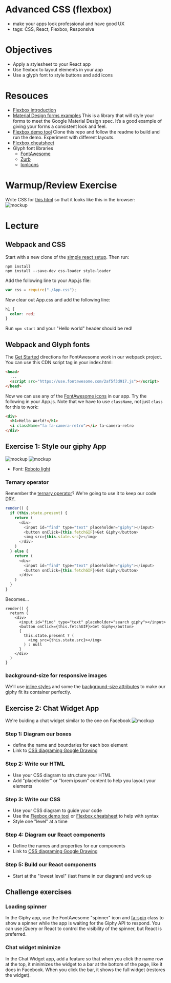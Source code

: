 # Advanced CSS (flexbox)
- make your apps look professional and have good UX
- tags: CSS, React, Flexbox, Responsive

# Objectives
- Apply a stylesheet to your React app
- Use flexbox to layout elements in your app
- Use a glyph font to style buttons and add icons

# Resouces
- [Flexbox introduction](https://css-tricks.com/snippets/css/a-guide-to-flexbox/)
- [Material Design forms examples](https://www.muicss.com/docs/v1/css-js/forms)
  This is a library that will style your forms to meet the Google Material Design spec. It’s a good example of giving your forms a consistent look and feel.
- [Flexbox demo tool](https://github.com/pzhine/flexboxdemo)
  Clone this repo and follow the readme to build and run the demo. Experiment with different layouts.
- [Flexbox cheatsheet](http://apps.workflower.fi/css-cheats/?name=flexbox)
- Glyph font libraries
  - [FontAwesome](http://fontawesome.io/icons/)
  - [Zurb](http://zurb.com/playground/foundation-icon-fonts-3)
  - [IonIcons](http://ionicons.com/)

# Warmup/Review Exercise
Write CSS for [this html](warmup.html) so that it looks like this in the browser:  
![mockup](warmup.png)

# Lecture

## Webpack and CSS
Start with a new clone of the [simple react setup](https://github.com/nmadd/simple-react-setup). Then run:
```
npm install
npm install --save-dev css-loader style-loader
```
Add the following line to your App.js file:
```javascript
var css = require("./App.css");
```
Now clear out App.css and add the following line:
```css
h1 {
  color: red;
}
```
Run `npm start` and your "Hello world" header should be red!

## Webpack and Glyph fonts
The [Get Started](http://fontawesome.io/get-started/) directions for FontAwesome work in our webpack project. You can use this CDN script tag in your index.html:
```html
<head>
  ...
  <script src="https://use.fontawesome.com/2af5f3d917.js"></script>
</head>
```
Now we can use any of the [FontAwesome icons](http://fontawesome.io/icons/) in our app. Try the following in your App.js. Note that we have to use `className`, not just `class` for this to work:
```html
<div>
  <h1>Hello World!</h1>
  <i className="fa fa-camera-retro"></i> fa-camera-retro
</div>
```

## Exercise 1: Style our giphy App
![mockup](giphy1.png) 
![mockup](giphy2.png)
- Font: [Roboto light](https://fonts.google.com/specimen/Roboto?selection.family=Roboto:300)
### Ternary operator
Remember the [ternary operator](https://developer.mozilla.org/en-US/docs/Web/JavaScript/Reference/Operators/Conditional_Operator)? We're going to use it to keep our code [DRY](https://en.wikipedia.org/wiki/Don%27t_repeat_yourself).

```javascript
render() {
  if (this.state.present) {
    return (
      <div>
        <input id="find" type="text" placeholder="giphy"></input>
        <button onClick={this.fetchGIF}>Get Giphy</button>
        <img src={this.state.src}></img>
      </div>
    )
  } else {
    return (
      <div>
        <input id="find" type="text" placeholder="giphy"></input>
        <button onClick={this.fetchGIF}>Get Giphy</button>
      </div>
    )
  }
}
```
Becomes...

```javscript
render() {
  return (
    <div>
      <input id="find" type="text" placeholder="search giphy"></input>
      <button onClick={this.fetchGIF}>Get Giphy</button>
      {
        this.state.present ? (
          <img src={this.state.src}></img>
        ) : null
      }
    </div>
  )
}
```

### background-size for responsive images
We'll use [inline styles](https://facebook.github.io/react/tips/inline-styles.html) and some the [background-size attributes](https://css-tricks.com/almanac/properties/b/background-size/) to make our giphy fit its container perfectly.


## Exercise 2: Chat Widget App
We're buiding a chat widget similar to the one on Facebook
![mockup](widget.png)

### Step 1: Diagram our boxes
- define the name and boundaries for each box element
- Link to [CSS diagraming Google Drawing](https://docs.google.com/drawings/d/1u2aHIdqPMURSsZKUHA0tBlovr9fVyex0WUGC682Bybg/edit?usp=sharing)

### Step 2: Write our HTML
- Use your CSS diagram to structure your HTML
- Add "placeholder" or "lorem ipsum" content to help you layout your elements

### Step 3: Write our CSS
- Use your CSS diagram to guide your code
- Use the [Flexbox demo tool](https://github.com/pzhine/flexboxdemo) or [Flexbox cheatsheet](http://apps.workflower.fi/css-cheats/?name=flexbox) to help with syntax
- Style one "level" at a time

### Step 4: Diagram our React components
- Define the names and properties for our components
- Link to [CSS diagraming Google Drawing](https://docs.google.com/drawings/d/1u2aHIdqPMURSsZKUHA0tBlovr9fVyex0WUGC682Bybg/edit?usp=sharing)

### Step 5: Build our React components
- Start at the "lowest level" (last frame in our diagram) and work up

## Challenge exercises

### Loading spinner
In the Giphy app, use the FontAwesome "spinner" icon and [fa-spin](http://fontawesome.io/examples/#animated) class to show a spinner while the app is waiting for the Giphy API to respond. You can use jQuery or React to control the visibility of the spinner, but React is preferred.

### Chat widget minimize
In the Chat Widget app, add a feature so that when you click the name row at the top, it minimizes the widget to a bar at the bottom of the page, like it does in Facebook. When you click the bar, it shows the full widget (restores the widget).
